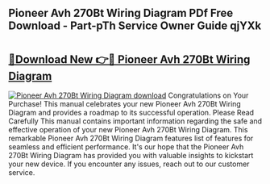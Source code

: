 ## Pioneer Avh 270Bt Wiring Diagram PDf Free Download - Part-pTh Service Owner Guide qjYXk

# <h2><a href="http://dfsaem.blite.top/?on=Pioneer+Avh+270Bt+Wiring+Diagram">🔗Download New 👉🔴 Pioneer Avh 270Bt Wiring Diagram</a></h2>

[![Pioneer Avh 270Bt Wiring Diagram download](https://i.imgur.com/lujVjoI.png)](http://dfsaem.blite.top/?on=Pioneer+Avh+270Bt+Wiring+Diagram)
Congratulations on Your Purchase! This manual celebrates your new Pioneer Avh 270Bt Wiring Diagram and provides a roadmap to its successful operation. Please Read Carefully This manual contains important information regarding the safe and effective operation of your new Pioneer Avh 270Bt Wiring Diagram. This remarkable Pioneer Avh 270Bt Wiring Diagram features list of features for seamless and efficient performance. It's our hope that the Pioneer Avh 270Bt Wiring Diagram has provided you with valuable insights to kickstart your new device. If you encounter any issues, reach out to our customer service.
